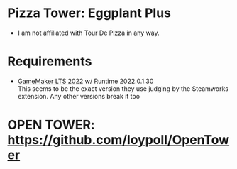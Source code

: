 # Pizza Tower: Eggplant Plus
- I am not affiliated with Tour De Pizza in any way.

# Requirements
- [GameMaker LTS 2022](https://gms.yoyogames.com/GameMaker-Installer-2022.0.1.31.exe) w/ Runtime 2022.0.1.30 <br/>
This seems to be the exact version they use judging by the Steamworks extension. Any other versions break it too

# OPEN TOWER: https://github.com/loypoll/OpenTower
